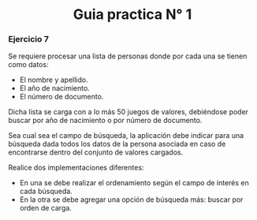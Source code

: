 <h1 align="center">Guia practica N° 1</h1>

<h3 align="left">Ejercicio 7</h3>

<p>
Se requiere procesar una lista de personas donde por cada una se tienen como datos: 
    <ul>
        <li>El nombre y apellido.</li>
        <li>El año de nacimiento.</li>
        <li>El número de documento.</li>
    </ul>
    <p>Dicha lista se carga con a lo más 50 juegos de valores, debiéndose poder buscar por año de nacimiento o por número de documento.</p>
<p>Sea cual sea el campo de búsqueda, la aplicación debe indicar para una búsqueda dada todos los datos de la persona asociada en caso de encontrarse dentro del conjunto de valores cargados.</p>
<p>Realice dos implementaciones diferentes: </p>
<ul>
        <li>En una se debe realizar el ordenamiento según el campo de interés en cada búsqueda.</li>
        <li>En la otra se debe agregar una opción de búsqueda más: buscar por orden de carga.</li>
    </ul>
</p>


